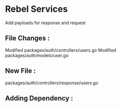 # Rebel Services

Add payloads for response and request

## File Changes :
Modified packages/auth/controllers/users.go
Modified packages/auth/models/user.go

## New File :
packages/auth/controllers/response/users.go

## Adding Dependency :